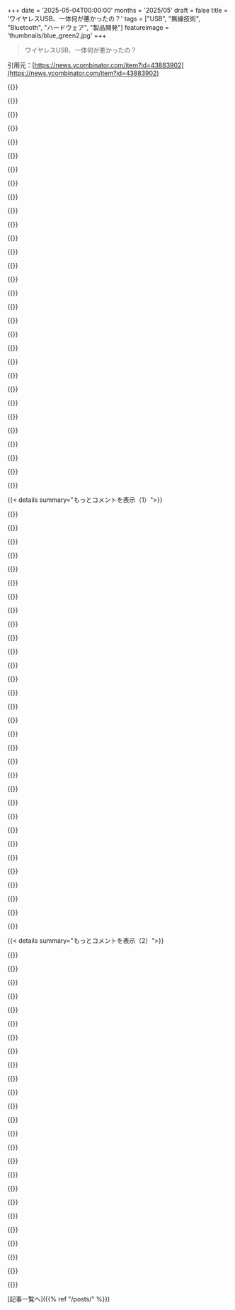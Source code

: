 +++
date = '2025-05-04T00:00:00'
months = '2025/05'
draft = false
title = 'ワイヤレスUSB、一体何が悪かったの？'
tags = ["USB", "無線技術", "Bluetooth", "ハードウェア", "製品開発"]
featureimage = 'thumbnails/blue_green2.jpg'
+++

> ワイヤレスUSB、一体何が悪かったの？

引用元：[https://news.ycombinator.com/item?id=43883902](https://news.ycombinator.com/item?id=43883902)




{{<matomeQuote body="2008年頃wireless USBチップ設計してたよ．ちゃんと動いてUSB 2.0無線接続できたんだ．<br>普及しなかったのは，有線USBは給電もできたのにWUSBはできなかったのが大きいと思う．結局ケーブルか電池が要るからメリット薄れた．<br>あと，PCと周辺機器の鶏と卵問題もあったね．でも開発は楽しかったよ．" userName="variaga" createdAt="2025/05/04 05:20:29" color="#ff5733">}}




{{<matomeQuote body="＞価値が分かりづらくなった件ね．<br>phoneとcomputerの間でファイルを無線で転送するのは大きなユースケースだと思うけど，今でも簡単な標準方法はないよね．" userName="dist-epoch" createdAt="2025/05/04 07:56:46" color="">}}




{{<matomeQuote body="Bluetoothは最初携帯電話のヘッドセットで流行ったね．<br>本当に主流になったのは，同じチップでBluetoothとWiFi両方使えるコンボチップが出てからだよ．2007年頃かな．これでBOMコストがほぼゼロになって，PCやスマホにガンガン載るようになったんだ．<br>WUSBはBluetoothと全然違う技術でハードも共有できないし，キラーアプリもなかったから流行らなかったんだと思う．" userName="phire" createdAt="2025/05/04 07:35:36" color="#785bff">}}




{{<matomeQuote body="＞Bluetoothのキラーアプリはワイヤレスヘッドセットだった件ね<br>でも今のワイヤレスヘッドセットって，Bluetoothを世界一くだらないゴミみたいに見せるひどい足かせだよ．マイクをオンにすると，ヘッドセットモードに切り替わって”ヘッドホン”モードを使いたいアプリからの音声が全部消えるんだ．なんでモードが二つもあるのか意味わかんないし，なんでこれ未だに続いてるの？" userName="thaumasiotes" createdAt="2025/05/04 10:24:51" color="">}}




{{<matomeQuote body="これも同じ”問題”かな．ほとんどの人（HN層以外）は”ファイル”を転送したいわけじゃなくて，”ファイル”っていう概念自体が彼らには馴染みないのかも．<br>写真とか動画とかドキュメントを，特定のアプリや”クラウド”で”共有”したいんだ．ファイルやフォルダ階層はほぼ使わない．共有したいものが勝手に相手に届けばOKなんだよ．<br>彼らは「これはFILEでUSBで転送」っていう抽象化をスキップしてるんだね．これはITバブルの外で俺が感じてることだよ．" userName="kmarc" createdAt="2025/05/04 08:53:33" color="">}}




{{<matomeQuote body="Bluetoothが新しかった頃は，phone間のデータ無線共有はinfrared（IR）が代替だったんだ．IRは遅いし見通し線が要ってひどかった．<br>初期Bluetoothも問題あったけどIRより断然マシだった．Wireless USBが出てきた頃にはBTはもう普及してて安くて電池効率も良かったから，Wireless USBはBTに対して十分な改善じゃなかったんだよ．" userName="hnlmorg" createdAt="2025/05/04 08:36:29" color="#ff33a1">}}




{{<matomeQuote body="コメント5884への返信だよ．<br>あれが未だに続いてるのは，それがほとんどの人にとって一番便利な使い方だからだよ．Bluetoothイヤホンと別のマイクを使いたい人なんて，コンシューマー市場ではノイズみたいなもんだ．<br>特別な要求に応えるのはユーザーにとって不便になりがちだし，B2C企業はマイクがうまく動かないってレビューとか返品とかサポート対応のリスクを冒したくないんだ．<br>ていうか，適当なUSBマイクの遅延に合わせるなんて考えられないし…俺なんて250msも遅延するやつ持ってるしね．" userName="brudgers" createdAt="2025/05/04 16:03:34" color="">}}




{{<matomeQuote body="＞フォルダみたいな階層もほとんどない件ね．<br>スマホとかクラウドのアプリ全部に共通する俺の超ムカつくことの一つが，”抽象化”と検索頼みなことだよ．俺にとってはフォルダの方が早いしミスも少ないし，おまけに不要な帯域幅や計算コストも節約できるんだ．<br>誰も使わないか独自の”機能セット”で並べ替えとか順序指定を強制するのもやめてほしい．（俺にとってはだけど）車輪の再発明の量が尋常じゃないよ．" userName="consp" createdAt="2025/05/04 09:32:35" color="">}}




{{<matomeQuote body="＞ワイヤレスヘッドセットが初期のキラーアプリだったな<br>音楽の著作権侵害用途のファイル共有も忘れちゃダメだ。安価なNokiaで、Bluetoothで曲を共有するのが流行ったんだ。IRDAよりずっと速かった。iPhoneがBluetoothファイル共有に対応してなかったのは初期の大きな欠点だったな。それはソーシャルネットワークみたいだったから。" userName="miki123211" createdAt="2025/05/04 10:00:15" color="#785bff">}}




{{<matomeQuote body="フォルダーって考え方はドキュメント以外にはあまり意味がないんだよね。音楽はアルバム、アーティスト、プレイリストで考えるもんで、ファイルやフォルダーじゃないんだ。どうインデックスしたり、区別したり、削除を扱ったりするの？ファイルベースのシステムだとこういうところが複雑なんだ。" userName="miki123211" createdAt="2025/05/04 10:19:33" color="">}}




{{<matomeQuote body="Bluetoothに固有の「ヘッドホン」対「ヘッドセット」モードの二分法を除けば、他の問題は全て、ほとんどのOSが同じように独自に行っている愚かな製品決定のせいなんだ。<br>Linux＋KDEを使えば、どんなマイクやヘッドホンでも、多くを同時に、あるいは好きなモードで使えるよ。" userName="marcosdumay" createdAt="2025/05/04 15:31:33" color="">}}




{{<matomeQuote body="ファイルを個人コンピューターに移動させるためだけに、サードパーティのサーバーにアップロードする必要があるクラウドストレージは、この用途を解決しないよ。ただ中間業者を挟むだけだ。" userName="beezlewax" createdAt="2025/05/04 08:45:56" color="">}}




{{<matomeQuote body="btreeみたいに何でもインデックス化すればいいんだ。どのフォルダーを見るか設定すれば区別できる。inotifyでイベントに反応するんだよ。音楽アプリに書き込み権限は不要。削除はファイルマネージャーでやればいい。音楽は小さいしストレージは安いから、削除って変な使い道だよ。" userName="ndriscoll" createdAt="2025/05/04 12:04:58" color="#45d325">}}




{{<matomeQuote body="赤外線（IR）が信頼できないとか遅いとかいう報告には戸惑うね。当時のファイルサイズならそんなこと無かったよ。写真なら数秒、4MbpsでMP3でも5〜6秒だった。セットアップもペアリングも無しでね。最新規格は1Gbpsも可能。本当に惜しいのはOBEX（Object Exchange）だよ。Bluetooth経由でシンプルにファイルや連絡先を送るプロトコルで、AppleやAndroidがドロップしたんだ。" userName="gruturo" createdAt="2025/05/04 10:31:20" color="#785bff">}}




{{<matomeQuote body="＞ヘッドセットの問題は消費者市場ではラインノイズだ<br>お前が何を言ってるのか全然分かってないと思うよ。俺が説明してるシナリオは、マイク付きのBluetoothヘッドセットを使いたい場合のことだ。違うマイクを使うってのがその問題の解決策なんだよ。" userName="thaumasiotes" createdAt="2025/05/04 19:16:53" color="">}}




{{<matomeQuote body="それは、オーディオ＋マイク用のBluetoothプロファイルが、リアルタイム通信のために異なるコーデックと少ない帯域幅を使ってるから起こるんだ。<br>Bluetoothオーディオストリーミングプロファイルは、より多くのコーデックを有効にするけど、再生専用で、通話では許容できないほど高いレイテンシを許容するんだ。" userName="redeeman" createdAt="2025/05/04 22:49:02" color="">}}




{{<matomeQuote body="「初期の頃」ってのは1999年～2005年頃ね。ワイヤレスヘッドセットがBluetooth普及のキラーアプリで、コストを下げたんだ。ファイル共有も可能だったけど、ストレージの制限とかで特定の時期に学校内で限定されてたみたい。俺の高校時代はCDで、大学時代はノートPCとUSBドライブ、emuleだったよ。" userName="phire" createdAt="2025/05/04 11:18:26" color="#785bff">}}




{{<matomeQuote body="それは違うと思うな。”ファイルなんていらない、写真共有したいんだ”ってのは、プロダクト作る人たちが信じたいだけじゃない？<br>ユーザーにファイルを見せないから、ファイルが何かも知らないだけだよ。<br>もちろん、写真ギャラリー見てて、友達に写真を共有したい時、それが”ダウンロード”フォルダじゃなくて写真として扱われる方がいい場合もあるだろう。<br>でも、だからってファイルって概念をユーザーから無くす必要は全然ないんだ。<br>システム上にはファイルはめっちゃ存在してるんだし。プロダクト作る人たちは、ユーザーがバカだって思ってるだけだって俺は思うね。<br>それにね、この抽象化（ファイルが何か知らない状態）は、早くも効率的にもならないんだ。ただユーザーをプラットフォームとかアプリにもっと依存させるだけ。<br>バックアップ見てみろよ。GoogleとかAppleのプロダクト担当者は、”ユーザーはファイルをバックアップしたいんじゃなくて、お金払って画像無くさないようにしたいんだ”って言うだろうね。<br>都合がいいことに、これってユーザーが1) お金払うこと強制されて、2) 自分のファイルを自分でコントロールできない、ってことなんだ。<br>たぶん今時のGenZとかalpha世代は、プロダクトの勝手な都合でファイルが何か学ぶ機会がなかったから、この抽象化にハマってるんだろうけど、俺ら older generationsは物理メディアで育ったんだ。<br>”紙切れがあって、本があって、CD-ROMがあって、これ全部違う種類のファイルで、フォルダって呼ばれる違う”箱”に入れられるんだよ”ってね。<br>ファイルとフォルダはめっちゃ自然なものだよ。みんながファイルを知らないのは、俺たちがそれを隠して、マジでクソな体験にお金払わせて強制してるからなんだ。" userName="palata" createdAt="2025/05/04 10:59:02" color="#45d325">}}




{{<matomeQuote body="作曲家リストを見たいのに、フォルダ分けがアーティスト別だったらどうするの？<br>プレイリストは？<br>フォルダの限界は、一つしか（分け方が）ないってことだよね。" userName="philistine" createdAt="2025/05/04 12:59:19" color="">}}




{{<matomeQuote body="Bluetooth FTPは2009年頃まで広くサポートされてたんだよね。Nokiaとか多くのガラケーとか。<br>iPhoneは非対応だったけど、AOSPは技術的には対応してたけどキャリアモデルは無効化されてることが多くて、だんだん消えていった。<br>Windows 11はまだサポートしてると思うし、macOSもかな。ペアリングは技術的には必須じゃないんだ。" userName="numpad0" createdAt="2025/05/04 09:50:21" color="#ff5c5c">}}




{{<matomeQuote body="これに付け加えたいんだけど：ファイルの概念を捨てることで、もっとリッチなカスタムフローが可能になるんだ（多くの人にとってはぶっちゃけ改悪だけど）。<br>例えば、ファイルAPIだと、リソースにメタデータをきれいに、統一的に、信頼性高く関連付ける方法がないんだよね。" userName="afiori" createdAt="2025/05/04 09:26:48" color="">}}




{{<matomeQuote body="”通話では受け入れられないほど高い遅延”<br>その遅延はホント足かせだよ。<br>もっとずっと改善できるはずなのに、規格も実装もずっと遅れてるんだ。" userName="Dylan16807" createdAt="2025/05/05 00:41:27" color="">}}




{{<matomeQuote body="プレイヤーはライブラリをスキャンして、好きなようにインデックス付けしたりソートしたりできるじゃん。これってライブラリ機能があるプレイヤーなら大体そうじゃない？<br>Jellyfinとか、俺が20年前から使ってるのと同じ構造でライブラリを読み込んで、名前順、アーティスト順、リリース日順、評価順とかいろんな見方を提供してくれるし、検索インデックスも作ってくれる。<br>ライブラリのルートを指定するだけだよ。<br>プレイリストを書き込む場所（あるいはプレイリストフォルダへの書き込み権限）が必要だって言ったんだ。<br>俺はこんなやり方はしないけど、ハードリンクを使えば同じファイルが複数のフォルダに含まれてるようにできるよ。" userName="ndriscoll" createdAt="2025/05/04 13:11:43" color="">}}




{{<matomeQuote body="車と携帯のBluetoothペアリングって、マジで狂ってるよな。<br>車に乗って、家の中にいる奥さんの電話と勝手にペアリングしちゃって、そのまま運転すると、インフォテインメントシステム全体がロックされて死ぬんだよ。<br>目的地に着いて車を止めるまでどうにもならない。" userName="morkalork" createdAt="2025/05/04 16:01:45" color="">}}




{{<matomeQuote body="pipewire使えばplasma 5でも6でもちゃんと動くよ。<br>でも、マイク付きのプロファイルだとオーディオ品質がマジで悪いけどね。コーデックが音声通話専用だから。" userName="redeeman" createdAt="2025/05/04 22:51:16" color="">}}




{{<matomeQuote body="できるよ、最近やったばかりだ。マジで大変だった。<br>ペアリングが必要だったかな、少なくともそう思った。ガラケーからファイルを引っ張り出してたんだ。<br>”ファイル”なしでこういうことやるのってすぐに変になるね。<br>Windows XP時代に数回使った、めっちゃ素晴らしいBluetoothコントロールパネルアプレットがあったのも覚えてる。<br>当時は結構イケてるMotoのガラケーを持ってたんだ。PCのキーボードにもなれたし、オーディオ再生や録音とか、もっと色々できた。<br>たぶん全部その電話のドライバーから来てたんだろうね。<br>ディスプレイがひどく壊れた時に、逆にPCを同じように使ったのも覚えてる。PCでダイヤルして電話かけたり、一般的にノートPCの画面の裏にテープで貼った電話を使ったりできたんだ。<br>今はもっとシンプルだけど、全然頑丈じゃないな。" userName="ddingus" createdAt="2025/05/04 20:24:08" color="">}}




{{<matomeQuote body="Bluetoothヘッドセットでマイクの問題に悩んだことなんてないなー．物理的に壊れるまで普通に動くよ．もし問題があったとしても，Bluetoothの規格を変えるより有線ヘッドホンの方がシンプルだし，メーカーがデバイスを変えるのを待つよりはるかに現実的だと思うな．" userName="brudgers" createdAt="2025/05/05 02:12:52" color="">}}




{{<matomeQuote body="この記事，超面白かった！でも802.11ad／ayとかWiGigの時代が抜けてるかも？主にVRとかで今も使われてるよ．10年くらい前のドックにはUSB付きのもあったんだ．試したかったけど高かったしLinux対応がないから断念．<br>もっとusb−ipシステムが出てきてほしいけど，製品化は難しそう．あと802．15．4グループのUWBも進化中．Spark MicrosystemsのSR1120とか周辺機器接続に期待！" userName="jauntywundrkind" createdAt="2025/05/04 03:12:28" color="#38d3d3">}}




{{<matomeQuote body="（著者より）面白いね，記事を投稿したら他の何人かの人も同じこと言ってたんだよ．残念ながらそのデバイスは持ってないんだけど，記事の脚注に追記しておいたよ．" userName="classichasclass" createdAt="2025/05/04 03:17:58" color="#45d325">}}




{{<matomeQuote body="良い記事だけど，なんかちょっと戸惑うな．<br>別の投稿でも言ったんだけどね＞「何十年も使ってたマウスが存在しない異世界からの通信みたい」だわ．" userName="msla" createdAt="2025/05/05 02:13:01" color="">}}




{{< details summary="もっとコメントを表示（1）">}}

{{<matomeQuote body="ワイヤレスUSBは「”if all you have is a hammer， everything looks like a nail”」ってことかも？<br>ハードウェア寄りのUSB−IFが主導して，新しいチップセットありきで考えたのが失敗だったんじゃないかな．普及の遅れとか，ARMベースSBCやWiFiが普及し始めてた時代を考慮してなかったんだ．<br>結果的に想定ユースケースがSBCかBluetoothでカバーされちゃった．今思うと，USB over IPみたいなソフトの標準化の方が良かったかもね．" userName="m000" createdAt="2025/05/04 11:11:50" color="#ff5733">}}




{{<matomeQuote body="Miracastも似たような個人的な不満があるんだよなー．まあ，後のWindowsバージョンではイーサネット経由のサポートが追加されたらしいけど．" userName="kasabali" createdAt="2025/05/05 07:50:33" color="">}}




{{<matomeQuote body="ワイヤレスUSBがそんなものだったって知ったのは遅かったけど，HDMIも送信できる送受信機をOculus DK1と組み合わせて使ってみたんだ．<br>バッテリーは大丈夫だったけど，受信機のWUSBチップがオーバーヒートして，ヘッドトラッキングがカクカクになっちゃったんだよね．結局，そのWUSBチップの一般的な問題だったらしい．" userName="ElFitz" createdAt="2025/05/04 09:43:52" color="#45d325">}}




{{<matomeQuote body="その後，リュックを自作のメッシュ状のオープンフレームに変えて，そこに受信機を取り付けたんだ．<br>でもそれは，問題を根本的に解決せずに，ちょっとだけ稼働時間を伸ばしただけだったよ．<br>当時集めた情報だと，その特定のチップを使った製品に共通の問題だったみたいで，僕らのユースケースと同じ人はあまりいなかったと思うな．" userName="ElFitz" createdAt="2025/05/04 19:29:44" color="#ff5733">}}




{{<matomeQuote body="［物理学者じゃないけど］リュックの中にファン付けても，モーターの熱も含めて熱い空気をかき回すだけなんじゃないの？" userName="brudgers" createdAt="2025/05/04 16:08:06" color="">}}




{{<matomeQuote body="うん、熱い空気は動かすけど、チップの温度ってエンクロージャ（リュックとかノートPCとか）の中の周囲の空気よりずっと高いんだよね。しかも、リュックが100％密閉されてても、温度が上がればリュックからの放熱量もかなり増える。ちょっとググった感じだとOculus DK1は3Wくらい使ってたみたいで、ほんの少しの電力でそこそこ空気を動かせるファンは簡単に見つかるから、多分これはうまくいっただろうね。" userName="owenversteeg" createdAt="2025/05/04 17:33:04" color="#45d325">}}




{{<matomeQuote body="ファンは人間が気化熱で冷えるから、そのensible heat（顕熱）を減らすのに役立つんだ。リュックってほぼ閉鎖系で、チップは対流冷却を使ってるでしょ。ファンを付けてもリュックと外の世界の間に正圧勾配は生まれないし、その閉鎖系に3Wとかそれ以上の熱を加えるだけだよ。" userName="brudgers" createdAt="2025/05/04 18:09:23" color="">}}




{{<matomeQuote body="プロの冷却システム設計者だけど、前のコメントは間違ってるよ。ファンはチップから空気への熱伝達率を上げるんだ。チップ温度が下がり、空気温度が上がる。リュックから外への放熱も増える。リュックが閉鎖系でもファンは助けになる。なぜなら、チップは全体の熱量じゃなくピーク温度を気にするから。ファンはチップと空気の大きな温度差を強制対流で縮めるんだ。これがチップ冷却に役立つ理由だよ。" userName="owenversteeg" createdAt="2025/05/04 20:15:39" color="#45d325">}}




{{<matomeQuote body="めっちゃ面白いね、ありがとう！デスクトップケースとかノートPCとかグラボのファンでも同じなんだね。PCが閉鎖された部屋にあっても、CPUとかGPUとかケースを冷やしてくれる。今までこうは考えたことなかったけど、考えてみると、まあ当たり前だね。多分、かなり役立ってただろうなぁ。" userName="ElFitz" createdAt="2025/05/05 09:27:24" color="">}}




{{<matomeQuote body="ありがとう。君のコメントで、今まで知らなかった根本的なことを学べたよ。まあ、もしかしたら知ってたのかもしれないけど、どう考えていいか難しかったんだよね。とにかく、これで俺にとっては見やすくなった、笑。空気が触れる全ての場所への熱伝達が増えるっていう点で、ファンのメリットを見るのは簡単だってことだね。はい、終わり！" userName="ddingus" createdAt="2025/05/04 20:42:32" color="">}}




{{<matomeQuote body="熱は面白いよ！日常生活で熱を意識してみると直感が養える。身の回りの物の熱伝導率（金属は高くて布や木は低い）を感じたり、水の蒸発や凝縮での温度変化に気づいたり、冷蔵庫やエアコンの仕組みを見て、熱がどう動くか理解しよう。" userName="owenversteeg" createdAt="2025/05/04 21:38:48" color="">}}




{{<matomeQuote body="いやぁ、タイムリーなコメントだよ。ちょうどこれから、かなり高度な熱シミュレーションを始めるプロジェクトに関わるんだ。君がここで提案してくれたことを、まさにやろうとしてるよ。" userName="ddingus" createdAt="2025/05/04 21:44:49" color="">}}




{{<matomeQuote body="信号を上下上下ってフリップしないと動かなかったのも、ダメだった理由の一つだよね。" userName="michelb" createdAt="2025/05/04 08:46:29" color="">}}




{{<matomeQuote body="面白いことに、Wireless USB の競合チップセットの一つが今も Spektrum っていうRC機器メーカーで使われてるんだ。その DSMx プロトコルは Cypress Semiconductor 製品がベース。新しい設計には向かないけどね。[1] ベストは別の ExpressLRS （Semtech LoRa ベース）らしいけど。" userName="ajross" createdAt="2025/05/04 10:18:21" color="#45d325">}}




{{<matomeQuote body="面白いことに、2017年の Essential Phone は、マグネットで付いて電力も供給されるモジュラーアクセサリーとのデータ通信に Wireless USB を使ってたんだ。（唯一出たアクセサリーは360°カメラだったけどね。）" userName="Marsymars" createdAt="2025/05/04 17:04:11" color="#38d3d3">}}




{{<matomeQuote body="多分Wireless USBの深い問題は、「Wireless USB」っていう耳触りの良い言葉であって、具体的な問題解決策じゃなかったことなんじゃないかな？<br>例えばワイヤレスマウスとかWiFiプリンターみたいに、はっきりしたメリットがなかったんだ。一本のケーブルを無くすだけなのに複雑になるしね。昔「絶対あるはず」ってググっても結局なかった記憶があるよ。" userName="brudgers" createdAt="2025/05/04 07:08:10" color="#ff5c5c">}}




{{<matomeQuote body="投稿者へ<br>気をつけて。少なくとも写真の一枚で、人間の読めるPINを黒塗りしてるけど、すぐ下にある対応するバーコードを黒塗りするのを忘れちゃってるよ。" userName="Biganon" createdAt="2025/05/04 12:36:42" color="">}}




{{<matomeQuote body="それはMACアドレスのバーコードだよ。" userName="skinner927" createdAt="2025/05/04 16:01:29" color="">}}




{{<matomeQuote body="この記事で、IntelのCEOがノートPCのワイヤレス給電と接続をデモしてた記憶が蘇ったよ。<br>要するに、ラップトップをデスクに「ただ」置くだけで自動的に給電が始まって（最近のスマホができることと似てるね）、同時にディスプレイに映像を飛ばせる（同じデスク上ね）。<br>それがどこにも行かなかったのは悲しいね。すごくクールで、実際役に立つものだったのに。" userName="znpy" createdAt="2025/05/04 10:58:21" color="">}}




{{<matomeQuote body="＞すごくクールで、実際役に立つものだったのに。<br>効率悪いし、「クール」なだけだよ。ケーブルにこだわる方が良いと思うな。" userName="palata" createdAt="2025/05/04 11:11:17" color="">}}




{{<matomeQuote body="そうだね！<br>ほんの少しの改善のために、めちゃくちゃ複雑になるだろうね。<br>例えば、友達のテーブルに収納のためにラップトップを置いたら、意図しないのに接続しちゃうとか、同じ動作で接続されちゃう可能性がある。" userName="tossandthrow" createdAt="2025/05/04 11:24:48" color="">}}




{{<matomeQuote body="最近のアクセサリって、ケーブルで十分なのに無線が多いよね。ケーブルは簡単で物理的にも分かりやすい。無線はペアリングがイライラするし、自動接続も思った通りにならないことが多いんだ。ケーブルが使えるなら、そっちの方が絶対優れてると思うな。" userName="palata" createdAt="2025/05/04 11:35:57" color="#38d3d3">}}




{{<matomeQuote body="＞うまくいかないときは何でもイライラするよ。<br>それは解決済みの問題だよ。技術の断片化に悩まされてるだけだけどね。NFCを使ってタップするだけで繋がるBluetoothヘッドセットもあるくらいなんだ。WiFiでやられないのは、PCにNFCリーダーがないと思われてるからなんだよね。" userName="znpy" createdAt="2025/05/04 13:19:03" color="#38d3d3">}}




{{<matomeQuote body="存在しないならイライラしないってことだよ！ペアリングが解決済み？うちのAirpodsは違うデバイスに繋がるし、時計と同時だとスマホに自動で繋がらないことがあるんだ。確かにワイヤレスは便利だけど、この状況で解決済みとは言えないね。" userName="palata" createdAt="2025/05/04 16:06:42" color="">}}




{{<matomeQuote body="まあそれはそうとして、wireless HDMIはどうなったの？あれならマジでどこの家庭でもケーブルの悩みから解放されるのに。" userName="jajko" createdAt="2025/05/04 08:48:02" color="">}}




{{<matomeQuote body="ちょっと話それるけど、HDMIなんて遅くて苦しい死を迎えるべきだって完全に賛成だよ。https://arstechnica.com/gadgets/2024/02/hdmi-forum-to-amd-no..." userName="jonesjohnson" createdAt="2025/05/04 16:24:45" color="">}}




{{<matomeQuote body="で、ケーブルの悩みをISM帯の混雑の悩みに置き換えるの？わりと人口密集地に住んでると、有料のLTEの方がよっぽど信頼できるからスマホのWi-Fi切っちゃうこと結構あるんだよね。" userName="usrusr" createdAt="2025/05/04 10:24:17" color="#ff5c5c">}}




{{<matomeQuote body="ドングルをペアで買って、帯域幅に妥協できるなら存在するよ。" userName="izacus" createdAt="2025/05/04 09:15:15" color="">}}




{{<matomeQuote body="なんでかっていうと、いくつか同時に動かすと（例えばアパートとか）干渉で全部ダメになっちゃうから。" userName="mystified5016" createdAt="2025/05/04 23:45:40" color="#785bff">}}




{{<matomeQuote body="これってもはや、俺が何十年も使ってたマウスが存在しないパラレルワールドからの通信みたいだな。" userName="msla" createdAt="2025/05/04 23:16:24" color="">}}

{{</details>}}




{{< details summary="もっとコメントを表示（2）">}}

{{<matomeQuote body="「wireless USB」の規格はあったけど、多分どんな規格争いでもそうだけど、動きが遅すぎて競合規格より提供できるものが少なかったんだろうね。今となってはWifiとBluetoothで間に合ってるし、それで良くない？そういえば、実際の状況での競合規格の消費電力についてどっかで直接比較してるのないかな？" userName="kensai" createdAt="2025/05/04 03:38:58" color="#38d3d3">}}




{{<matomeQuote body="Bluetoothって結構ダメで、ワイヤレスマウスとかキーボードって大体USBドングルで専用のRFプロトコルみたいなの受信してると思うんだ。ワイヤレスヘッドホンもそういうのあるよね。あとWifiは電力使いすぎ。" userName="frollogaston" createdAt="2025/05/04 05:05:47" color="#785bff">}}




{{<matomeQuote body="Bluetoothもそんな悪くないよ、Logitech BoltなんてBLEベースだし全然問題ない。もっと大きい問題はx86／x86_64プラットフォームへの統合じゃないかな。" userName="numpad0" createdAt="2025/05/04 05:50:31" color="#785bff">}}




{{<matomeQuote body="BluetoothマウスってHIDプロトコル使うけど、Bluetoothがキャリアになってるだけなんだ。でもHIDってパケットが失われる可能性を想定して設計されてないんだよね。前のパケットからの相対ベクトルで動きを送るからさ。Logi Boltがどう動くかは知らないけど、Logitechは2.4 GHz帯が混雑してる時はBLEよりうまく動くって主張してるよ。あとBLEよりセキュリティも高いって。" userName="Findecanor" createdAt="2025/05/04 06:31:45" color="#ff33a1">}}




{{<matomeQuote body="＞ But HID had not been designed for the possibility that packets could get lost<br>独自RFプロトコルのUSBドングルも同じ問題じゃない？ Logi Boltは良いけど、他のドングルはマジひどい。接続問題によく遭うけど、Bluetoothでは無い。ドングルも2.4GHz使ってて、近くのUSBポートの影響受けやすいらしい。データ転送中にマウスが飛ぶのは多分これ。［０］ https://www.usb.org/sites/default/files/327216.pdf" userName="freehorse" createdAt="2025/05/04 06:50:38" color="#45d325">}}




{{<matomeQuote body="独自プロトコルなら、デバイス／ドングル間で絶対位置使って、ドングルが直前の位置との差をシステムに送ることで相対位置にできるんだよ。" userName="hmry" createdAt="2025/05/04 07:12:50" color="#45d325">}}




{{<matomeQuote body="その方法だと、信号で位置が正確にわかるの？" userName="freehorse" createdAt="2025/05/04 07:51:08" color="">}}




{{<matomeQuote body="メーカーがなんでUSBドングル好きなのか謎（プラグ＆プレイとか？）。でもBluetoothより良いとは思わないな。近くに他のUSB機器があると干渉して、マウス飛んだりキー入力が効かなくなったりする。置く場所探すのがダルい。独自RFのドングルは個人的には最悪だと思う。Bluetooth機器でこんな問題起きたことないし。" userName="freehorse" createdAt="2025/05/04 06:40:27" color="#ff33a1">}}




{{<matomeQuote body="ドングルとマウスの実際の距離じゃなくて、マウスが勝手に決めた基準点からの絶対位置をドングルに送るって意味。ドングルはその絶対位置から、直前の位置との差（相対位置）を計算してシステムに送るんだ。パケットが失われても前の位置情報があるから、多少遅れても正確に補正できる（途中の動きはスキップされるかもだけど）。" userName="tehbeard" createdAt="2025/05/04 09:37:53" color="#785bff">}}




{{<matomeQuote body="その”マウスが決めた基準点”って、マウス持ち上げて置き直したらどうなんの？持ち上げたら基準点わかんなくなるじゃん。リセット信号とか送るのかもしれないけど、今度はその信号がちゃんと届くのが重要になるよね。" userName="pwg" createdAt="2025/05/04 13:16:27" color="#ff5c5c">}}




{{<matomeQuote body="ワイヤレスドングルマウス何年も使ってるけど、一度も問題起きたことないよ。全部eBayとかAmazonの安物だけどね。逆にBluetoothマウス・キーボードはペアリング面倒だし、遅延あるし、PCをウェイクできない時もある。起動キー押さえたい時とかも困る。" userName="frollogaston" createdAt="2025/05/04 22:10:48" color="#ff5733">}}




{{<matomeQuote body="WifiもBluetoothも、ワイヤレスUSBの完全な代わりじゃないよ：どちらも有線なしで標準USBデバイス使えるわけじゃないし。理論的にはBluetoothが代替になるはずで、USB機器をBluetooth機器に替えればいいだけなんだけど、実際はBluetoothってまだイマイチなんだよね。だから、別の無線技術が勝った世界線の方が良かったかも。今でもワイヤレスマウスとかはBluetoothじゃなくて専用ドングルが多いし、ヘッドセットはBluetoothが優勢みたいだけど。" userName="gizmo686" createdAt="2025/05/04 04:05:54" color="#785bff">}}




{{<matomeQuote body="マウス入力ってそんな仕組みじゃないでしょ？カーソルを10,10に動かして、マウスを持ち上げて別のとこに置いても、カーソルは10,10のままだよ。マウスの物理的な絶対位置じゃなくて、カーソル位置（相対移動の合計）だけが重要なんだから。" userName="hmry" createdAt="2025/05/05 07:18:30" color="#ff5733">}}




{{<matomeQuote body="ドングルが普及してるのは、Bluetoothが一般的になるより10年くらい早かったからだよ（2000年代 vs 2010年代）。ドングルは挿すだけ（ペアリングいらない）で使えるし、PC1台で複数デバイスも簡単。Bluetoothは改善されたけど、現状に不満ない一般向けマウス市場にとって、格段に良い選択肢ってわけじゃないんだ。" userName="brudgers" createdAt="2025/05/04 16:17:48" color="#ff33a1">}}




{{<matomeQuote body="Bluetoothはマウスには遅すぎだね。てか、Bluetoothはオーディオにも遅いんだけど、ほとんどの人は遅延に慣れちゃってるみたい。" userName="notfed" createdAt="2025/05/04 07:35:11" color="#ff5c5c">}}




{{<matomeQuote body="前はBluetoothはひどかったけど、ここ数年はどんどんデバイスの接続が安定してきてるな。長年かけてバグを潰して、規格が成熟して、メーカーもちゃんと従うようになったってことかな？<br>僕にとっては普通に使えるし、怖い経験もないよ。それにBT LEは確かに低消費電力だしね。<br>そういえばさ、Wireless USBが流行らなかった他の理由（政治的なやつは抜きで）って何か知ってる？" userName="kensai" createdAt="2025/05/04 05:20:30" color="">}}




{{<matomeQuote body="Nintendo Wii Remoteはほとんど何も手を加えてない標準のHID over Bluetooth Classicを使ったけど、完璧に動いたんだよ。Wii以外のデバイスで使うにはWiimote対応アプリとか特別な手順は要ったけど、ゲーム中は（僕もそういう問題に遭遇したことあるけど）全く問題なかったな。本体のスリープ解除もできたしね。<br>問題は(Windows, PC, Bluetooth)の組み合わせにおける5W1H（いつ、どこで、誰が、何を、なぜ、どのように）であって、プロトコルじゃないんだよ。ペアリングキーをどう保持するかとか、そういうとこ。" userName="numpad0" createdAt="2025/05/05 15:40:19" color="#ff33a1">}}




{{<matomeQuote body="うん、クロスプラットフォームの状況は大変だよね。でも、歩み寄るのが難しいって意味ではプロトコルのせいでもあるかもね。<br>あと、Wiiリモコンのペアリングがよく失敗したのをすごく覚えてるんだけど、かなり昔のことだから間違ってるかもな。確かなのは、この前誰かの家でSwitchを遊ぼうとしたら、コントローラーの設定に10分くらいかかったこと。まあ、あれはほとんどひどいUIのせいだったけど。" userName="frollogaston" createdAt="2025/05/08 01:56:18" color="">}}




{{<matomeQuote body="＞この場合、ある種の「リセット 0,0」パケットを送ることは可能だが、そのパケットの受信が、接続されたコンピューターへのモーションの適切な伝達を継続するために非常に重要になる。<br>そして、「俺が設計する無線マウスプロトコルならこうする」って奴らが振り出しに戻ってきてるわけだ。" userName="justsomehnguy" createdAt="2025/05/04 14:50:37" color="">}}




{{<matomeQuote body="BoltがBLEより優れてるはずないよ、だってBoltはBLEそのものだから。<br>Appleのデバイスがすごくシームレスにペアリングできるのも同じ理由。信号を送る側と受ける側の両方をAppleがコントロールしてるから、より接続を最適化できるってだけだよ。" userName="akvadrako" createdAt="2025/05/04 10:30:58" color="#ff5c5c">}}




{{<matomeQuote body="だってさ、ドングルなしじゃBitLockerのパスワードは無線で入力できないじゃん。<br>光学マウスセンサーはそもそもそんなに繰り返しの精度が高くないし、パケットを1、2個失ったところでそんなに致命的じゃないだろうけどね。" userName="numpad0" createdAt="2025/05/04 06:45:48" color="#45d325">}}




{{<matomeQuote body="いやいや、生のHIDパケットをそのまま飛ばしてるわけじゃなくて、ちゃんと信頼性のある再送処理をする別のプロトコルの中にカプセル化されてるんだよ。" userName="mystified5016" createdAt="2025/05/04 23:43:19" color="#785bff">}}




{{<matomeQuote body="違うよ、マウスセンサーは最先端のリニアエンコーダーとはかけ離れてるね。読み取り要求があった時に、おおよその瞬間的な動きを何らかの方法で返してるだけだよ。<br>マウスコントローラーのチップ（USBでもRFでもBluetoothでも）は、その動きをまとめて報告してるだけなんだ。（補足：中国製のADNS-2610クローンはどれも生ピクセル出力のデバッグコマンドがないんだ。セキュリティの問題か、それとも他の理由か分からないけど、使い古されたマウスからセンサーを取り出して顕微鏡にするハックは通用しないよ）" userName="numpad0" createdAt="2025/05/05 15:48:08" color="#ff33a1">}}




{{<matomeQuote body="Bluetoothキーボードでやりにくいことっていくつかあるんだ：OSが起動する前は何もできないこと。例えばBIOS設定を変えたり、OSをインストールしたり、GRUBの起動エントリを選ぶとかね。<br>回避策（HIDプロキシとして機能するBluetoothアダプターを買うとか）はあるけど、僕にとってはこれがBluetoothに頼りたくない十分な理由なんだ。" userName="bramhaag" createdAt="2025/05/04 12:46:28" color="#ff5733">}}

{{</details>}}



[記事一覧へ]({{% ref "/posts/" %}})
